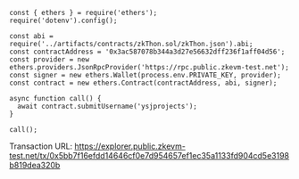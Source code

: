```
const { ethers } = require('ethers');
require('dotenv').config();

const abi = require('../artifacts/contracts/zkThon.sol/zkThon.json').abi;
const contractAddress = '0x3ac587078b344a3d27e56632dff236f1aff04d56';
const provider = new ethers.providers.JsonRpcProvider('https://rpc.public.zkevm-test.net');
const signer = new ethers.Wallet(process.env.PRIVATE_KEY, provider);
const contract = new ethers.Contract(contractAddress, abi, signer);

async function call() {
  await contract.submitUsername('ysjprojects');
}

call();
```

Transaction URL: https://explorer.public.zkevm-test.net/tx/0x5bb7f16efdd14646cf0e7d954657ef1ec35a1133fd904cd5e3198b819dea320b